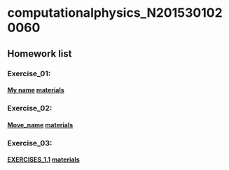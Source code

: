 # computationalphysics_N2015301020060
## Homework list 
### Exercise_01: 
#### [My name](http://note.youdao.com/noteshare?id=a73c1588c4e1a5cef64a5d8b3ce3ea03)          [materials](https://raw.githubusercontent.com/wangqi19970224/computationalphysics_N2015301020060/master/Exercise_01.py)

### Exercise_02:
#### [Move_name](http://note.youdao.com/noteshare?id=5796100379a642e09ba1eaff99654adf)          [materials](https://raw.githubusercontent.com/wangqi19970224/computationalphysics_N2015301020060/master/Exercise_02.py)

### Exercise_03:
#### [EXERCISES_1.1](http://note.youdao.com/noteshare?id=b451c1dddc72838af508ae201f6bb3b5)         [materials](https://raw.githubusercontent.com/wangqi19970224/computationalphysics_N2015301020060/master/Exercise_03.py)
